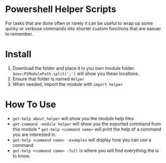 ﻿# Powershell Helper Scripts
For tasks that are done often or rarely it can be useful to wrap up some quirky or verbose commands into shorter custom functions that are easuer to remember.

# Install

1. Download the folder and place it in you own module folder. `$env:PSModulePath.split(';')` will show you these locations.
1. Ensure that folder is named `Helper`
1. When needed, import the module with `import helper`

# How To Use

* `get-help about_helper` will show you the module help files
* `get-command -module helper` will show you the exported command from this module * `get-help <command name>` will print the help of a command you are interested in.
* `get-help <command name> -examples` will display how you can use a command
* `get-help <command name> -full` is where you will find everything the is to know.
